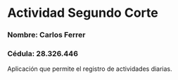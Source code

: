 # Actividad Segundo Corte
### Nombre: Carlos Ferrer
### Cédula: 28.326.446
Aplicación que permite el registro de actividades diarias.
